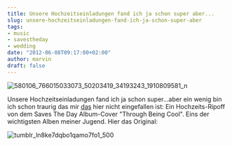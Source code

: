 ```yaml
---
title: Unsere Hochzeitseinladungen fand ich ja schon super aber...
slug: unsere-hochzeitseinladungen-fand-ich-ja-schon-super-aber
tags:
- music
- savestheday
- wedding
date: "2012-06-08T09:17:00+02:00"
author: marvin
draft: false
---
```

![580106_766015033073_50203419_34193243_1910809581_n](/images/580106_766015033073_50203419_34193243_1910809581_n.jpg)

Unsere Hochzeitseinladungen fand ich ja schon super...aber ein wenig bin
ich schon traurig das mir
[das](https://www.facebook.com/savesthedayband/posts/363929627006528)
hier nicht eingefallen ist: Ein Hochzeits-Ripoff von dem Saves The Day
Album-Cover "Through Being Cool". Eins der wichtigsten Alben meiner
Jugend. Hier das Original:

![tumblr_ln8ke7dqbo1qamo7fo1_500](/images/tumblr_ln8ke7dqbo1qamo7fo1_500.jpg)